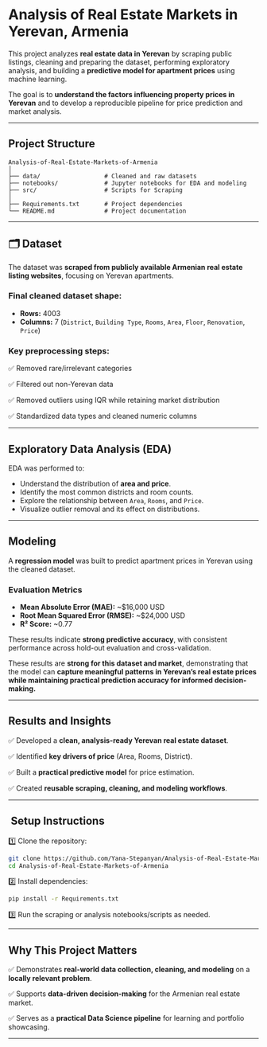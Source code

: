 #  Analysis of Real Estate Markets in Yerevan, Armenia

This project analyzes **real estate data in Yerevan** by scraping public listings, cleaning and preparing the dataset, performing exploratory analysis, and building a **predictive model for apartment prices** using machine learning.

The goal is to **understand the factors influencing property prices in Yerevan** and to develop a reproducible pipeline for price prediction and market analysis.

---

##  Project Structure

```   
Analysis-of-Real-Estate-Markets-of-Armenia
│
├── data/                  # Cleaned and raw datasets
├── notebooks/             # Jupyter notebooks for EDA and modeling
├── src/                   # Scripts for Scraping
│
├── Requirements.txt       # Project dependencies
└── README.md              # Project documentation
```

---

## 🗂 Dataset

The dataset was **scraped from publicly available Armenian real estate listing websites**, focusing on Yerevan apartments.

### Final cleaned dataset shape:

* **Rows:** 4003
* **Columns:** 7 (`District`, `Building Type`, `Rooms`, `Area`, `Floor`, `Renovation`, `Price`)

### Key preprocessing steps:

✅ Removed rare/irrelevant categories

✅ Filtered out non-Yerevan data

✅ Removed outliers using IQR while retaining market distribution

✅ Standardized data types and cleaned numeric columns

---

##  Exploratory Data Analysis (EDA)

EDA was performed to:

* Understand the distribution of **area and price**.
* Identify the most common districts and room counts.
* Explore the relationship between `Area`, `Rooms`, and `Price`.
* Visualize outlier removal and its effect on distributions.

---

##  Modeling

A **regression model** was built to predict apartment prices in Yerevan using the cleaned dataset.

### Evaluation Metrics

* **Mean Absolute Error (MAE):** \~\$16,000 USD
* **Root Mean Squared Error (RMSE):** \~\$24,000 USD
* **R² Score:** \~0.77

These results indicate **strong predictive accuracy**, with consistent performance across hold-out evaluation and cross-validation.

These results are **strong for this dataset and market**, demonstrating that the model can **capture meaningful patterns in Yerevan’s real estate prices while maintaining practical prediction accuracy for informed decision-making.**

---


## Results and Insights

✅ Developed a **clean, analysis-ready Yerevan real estate dataset**.

✅ Identified **key drivers of price** (Area, Rooms, District).

✅ Built a **practical predictive model** for price estimation.

✅ Created **reusable scraping, cleaning, and modeling workflows**.

---
## ️ Setup Instructions

1️⃣ Clone the repository:

```bash
git clone https://github.com/Yana-Stepanyan/Analysis-of-Real-Estate-Markets-of-Armenia.git
cd Analysis-of-Real-Estate-Markets-of-Armenia
```

2️⃣ Install dependencies:

```bash
pip install -r Requirements.txt
```

3️⃣ Run the scraping or analysis notebooks/scripts as needed.

---

## Why This Project Matters

✅ Demonstrates **real-world data collection, cleaning, and modeling** on a **locally relevant problem**.

✅ Supports **data-driven decision-making** for the Armenian real estate market.

✅ Serves as a **practical Data Science pipeline** for learning and portfolio showcasing.

---
